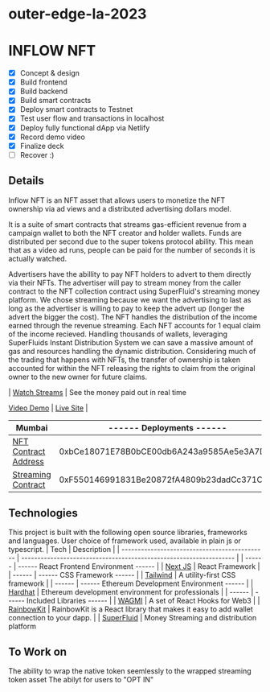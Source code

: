 # outer-edge-la-2023
# INFLOW NFT

- [x] Concept & design
- [x] Build frontend
- [x] Build backend
- [x] Build smart contracts
- [x] Deploy smart contracts to Testnet
- [x] Test user flow and transactions in localhost
- [x] Deploy fully functional dApp via Netlify
- [x] Record demo video
- [x] Finalize deck
- [ ] Recover :)

## Details

Inflow NFT is an NFT asset that allows users to monetize the NFT ownership via ad views and a distributed advertising dollars model.

It is a suite of smart contracts that streams gas-efficient revenue from a campaign wallet to both the NFT creator and holder wallets. Funds are 
distributed per second due to the super tokens protocol ability. This mean that as a video ad runs, people can be paid for the number of seconds it is 
actually watched.  

Advertisers have the abillity to pay NFT holders to advert to them directly via their NFTs.
The advertiser will pay to stream money from the caller contract to the NFT collection contract using
SuperFluid's streaming money platform.  We chose streaming because we want the advertising to last as
long as the advertiser is willing to pay to keep the advert up (longer the advert the bigger the cost).
The NFT handles the distribution of the income earned through the revenue streaming.  Each NFT
accounts for 1 equal claim of the income recieved.  Handling thousands of wallets, leveraging SuperFluids
Instant Distribution System we can save a massive amount of gas and resources handling the dynamic distribution.  Considering much of the trading that happens with NFTs, the transfer of ownership is taken accounted for within the NFT releasing the rights to claim from the original owner to the new owner for future claims.

| [Watch Streams](https://console.superfluid.finance/mumbai/accounts/0xf550146991831be20872fa4809b23dadcc371c43?tab=streams) | See the money paid out in real time

 [Video Demo](https://www.loom.com/share/37c086bf144e479eb151043f8e11da45) | 
 [Live Site](https://64177103b99a7b000828ac4d--musical-pika-fed894.netlify.app/) | 

 | Mumbai | ------ Deployments ------ |
 | --------------------------------------------- | ------------------------------------------------------------------ |
 | [NFT Contract Address](https://mumbai.polygonscan.com/address/0xb5dB35352F20E35F2370f990d31c261CF2FA1C3a) | 0xbCe18071E78B0bCE00db6A243a9585Ae5e3A7D05 |
 | [Streaming Contract ](https://mumbai.polygonscan.com/address/0x58ed25d94F562565A89Cd425A84D069813Bf934e) | 0xF550146991831Be20872fA4809b23dadCc371C43 |


## Technologies

This project is built with the following open source libraries, frameworks and languages. User choice of framework used, available in plain js or typescript.
| Tech | Description |
| --------------------------------------------- | ------------------------------------------------------------------ |
| ------ | ------ React Frontend Environment ------ |
| [Next JS](https://nextjs.org/) | React Framework |
| ------ | ------ CSS Framework ------ |
| [Tailwind](https://tailwindcss.com/) | A utility-first CSS framework |
| ------ | ------ Ethereum Development Environment ------ |
| [Hardhat](https://hardhat.org/) | Ethereum development environment for professionals |
| ------ | ------ Included Libraries ------ |
| [WAGMI](https://wagmi.sh/) | A set of React Hooks for Web3 |
| [RainbowKit](https://www.rainbowkit.com/docs/introduction) | RainbowKit is a React library that makes it easy to add wallet connection to your dapp. |
| [SuperFluid](https://www.superfluid.finance/) | Money Streaming and distribution platform






## To Work on

The ability to wrap the native token seemlessly to the wrapped streaming token asset
The abilyt for users to "OPT IN"


